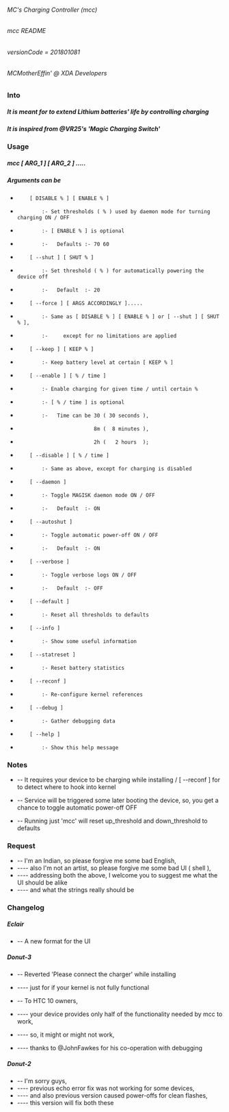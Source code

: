 ###### MC's Charging Controller (mcc)
###### mcc README
###### versionCode = 201801081
###### MCMotherEffin' @ XDA Developers

### Into

##### It is meant for to extend Lithium batteries' life by controlling charging

##### It is inspired from @VR25's 'Magic Charging Switch'

### Usage

##### mcc [ ARG_1 ] [ ARG_2 ] .....

##### Arguments can be

-         [ DISABLE % ] [ ENABLE % ]

-             :- Set thresholds ( % ) used by daemon mode for turning charging ON / OFF
-             :- [ ENABLE % ] is optional
-             :-   Defaults :- 70 60

-         [ --shut ] [ SHUT % ]

-             :- Set threshold ( % ) for automatically powering the device off
-             :-   Default  :- 20

-         [ --force ] [ ARGS ACCORDINGLY ].....

-             :- Same as [ DISABLE % ] [ ENABLE % ] or [ --shut ] [ SHUT % ],
-             :-     except for no limitations are applied

-         [ --keep ] [ KEEP % ]

-             :- Keep battery level at certain [ KEEP % ]

-         [ --enable ] [ % / time ]

-             :- Enable charging for given time / until certain % 
-             :- [ % / time ] is optional
-             :-   Time can be 30 ( 30 seconds ),
-                              8m (  8 minutes ),
-                              2h (   2 hours  );

-         [ --disable ] [ % / time ]

-             :- Same as above, except for charging is disabled

-         [ --daemon ]

-             :- Toggle MAGISK daemon mode ON / OFF
-             :-   Default  :- ON

-         [ --autoshut ]

-             :- Toggle automatic power-off ON / OFF
-             :-   Default  :- ON

-         [ --verbose ]

-             :- Toggle verbose logs ON / OFF
-             :-   Default  :- OFF

-         [ --default ]

-             :- Reset all thresholds to defaults

-         [ --info ]

-             :- Show some useful information

-         [ --statreset ]

-             :- Reset battery statistics

-         [ --reconf ]

-             :- Re-configure kernel references

-         [ --debug ]

-             :- Gather debugging data

-         [ --help ]

-             :- Show this help message

### Notes

*    --  It requires your device to be charging while installing / [ --reconf ] for to detect where to hook into kernel

*    --  Service will be triggered some later booting the device, so, you get a chance to toggle automatic power-off OFF

*    --  Running just 'mcc' will reset up_threshold and down_threshold to defaults

### Request

*    --  I'm an Indian, so please forgive me some bad English,
*    ----  also I'm not an artist, so please forgive me some bad UI ( shell ),
*    ----  addressing both the above, I welcome you to suggest me what the UI should be alike
*    ----  and what the strings really should be

### Changelog

##### Eclair

*  -- A new format for the UI

##### Donut-3

*  -- Reverted 'Please connect the charger' while installing
*  ----  just for if your kernel is not fully functional

*  -- To HTC 10 owners,
*  ----  your device provides only half of the functionality needed by mcc to work,
*  ----  so, it might or might not work,
*  ----  thanks to @JohnFawkes for his co-operation with debugging

##### Donut-2

*  -- I'm sorry guys,
*  ----  previous echo error fix was not working for some devices,
*  ----  and also previous version caused power-offs for clean flashes,
*  ----  this version will fix both these

